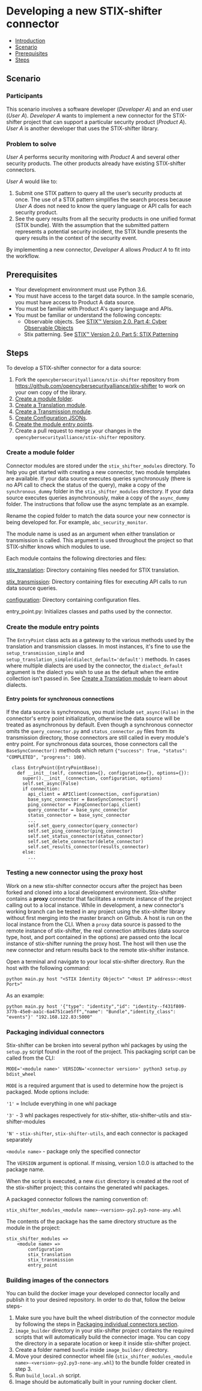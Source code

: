 # Developing a new STIX-shifter connector

- [Introduction](../README.md)
- [Scenario](#scenario)
- [Prerequisites](#prerequisites)
- [Steps](#steps)

## Scenario

### Participants

This scenario involves a software developer (_Developer A_) and an end user (_User A_). _Developer A_ wants to implement a new connector for the STIX-shifter project that can support a particular security product (_Product A_). _User A_ is another developer that uses the STIX-shifter library.

### Problem to solve

_User A_ performs security monitoring with _Product A_ and several other security products. The other products already have existing STIX-shifter connectors.

_User A_ would like to:

1. Submit one STIX pattern to query all the user’s security products at once. The use of a STIX pattern simplifies the search process because _User A_ does not need to know the query language or API calls for each security product.
1. See the query results from all the security products in one unified format (STIX bundle). With the assumption that the submitted pattern represents a potential security incident, the STIX bundle presents the query results in the context of the security event.

By implementing a new connector, _Developer A_ allows _Product A_ to fit into the workflow.

## Prerequisites

- Your development environment must use Python 3.6.
- You must have access to the target data source. In the sample scenario, you must have access to Product A data source.
- You must be familiar with Product A's query language and APIs.
- You must be familiar or understand the following concepts:
  - Observable objects. See [STIX™ Version 2.0. Part 4: Cyber Observable Objects](http://docs.oasis-open.org/cti/stix/v2.0/stix-v2.0-part4-cyber-observable-objects.html)
  - Stix patterning. See [STIX™ Version 2.0. Part 5: STIX Patterning](https://docs.oasis-open.org/cti/stix/v2.0/stix-v2.0-part5-stix-patterning.html)

## Steps

To develop a STIX-shifter connector for a data source:

1. Fork the `opencybersecurityalliance/stix-shifter` repository from https://github.com/opencybersecurityalliance/stix-shifter to work on your own copy of the library.
1. [Create a module folder](#create-a-module-folder).
1. [Create a Translation module](develop-translation-module.md).
1. [Create a Transmission module](develop-transmission-module.md).
1. [Create Configuration JSONs](develop-configuration-json.md).
1. [Create the module entry points](#create-module-entry-points).
1. Create a pull request to merge your changes in the `opencybersecurityalliance/stix-shifter` repository.

### Create a module folder

Connector modules are stored under the `stix_shifter_modules` directory. To help you get started with creating a new connector, two module templates are available. If your data source executes queries synchronously (there is no API call to check the status of the query), make a copy of the `synchronous_dummy` folder in the `stix_shifter_modules` directory. If your data source executes queries asynchronously, make a copy of the `async_dummy` folder. The instructions that follow use the async template as an example.

Rename the copied folder to match the data source your new connector is being developed for. For example, `abc_security_monitor`.

<!-- Todo: reword this, it sounds awkward -->
The module name is used as an argument when either translation or transmission is called. This argument is used throughout the project so that STIX-shifter knows which modules to use.

Each module contains the following directories and files: 

[stix_translation](develop-translation-module.md): Directory containing files needed for STIX translation. 

[stix_transmission](develop-transmission-module.md): Directory containing files for executing API calls to run data source queries.   

[configuration](develop-configuration-json.md): Directory containing configuration files.

entry_point.py: Initializes classes and paths used by the connector. 

### Create the module entry points

The `EntryPoint` class acts as a gateway to the various methods used by the translation and transmission classes. In most instances, it's fine to use the `setup_transmission_simple` and `setup_translation_simple(dialect_default='default')` methods. In cases where multiple dialects are used by the connector, the `dialect_default` argument is the dialect you wish to use as the default when the entire collection isn't passed in. See [Create a Translation module](develop-translation-module.md) to learn about dialects.


#### Entry points for synchronous connections

If the data source is synchronous, you must include `set_async(False)` in the connector's entry point initialization, otherwise the data source will be treated as asynchronous by default. Even though a synchronous connector omits the `query_connector.py` and `status_connector.py` files from its transmission directory, those connectors are still called in every module's entry point. For synchronous data sources, those connectors call the `BaseSyncConnector()` methods which return `{"success": True, "status": "COMPLETED", "progress": 100}`. 

```
  class EntryPoint(EntryPointBase):
    def __init__(self, connection={}, configuration={}, options={}):
      super().__init__(connection, configuration, options)
      self.set_async(False)
      if connection:
        api_client = APIClient(connection, configuration)
        base_sync_connector = BaseSyncConnector()
        ping_connector = PingConnector(api_client)
        query_connector = base_sync_connector
        status_connector = base_sync_connector
        ...
        self.set_query_connector(query_connector)
        self.set_ping_connector(ping_connector)
        self.set_status_connector(status_connector)
        self.set_delete_connector(delete_connector)
        self.set_results_connector(results_connector)
      else:
        ...
```


### Testing a new connector using the proxy host

Work on a new stix-shifter connector occurs after the project has been forked and cloned into a local development environment. Stix-shifter contains a **proxy** connector that facilitates a remote instance of the project calling out to a local instance. While in development, a new connector's working branch can be tested in any project using the stix-shifter library without first merging into the master branch on Github. A host is run on the local instance from the CLI. When a `proxy` data source is passed to the remote instance of stix-shifter, the real connection attributes (data source type, host, and port contained in the options) are passed onto the local instance of stix-shifter running the proxy host. The host will then use the new connector and return results back to the remote stix-shifter instance.

Open a terminal and navigate to your local stix-shifter directory. Run the host with the following command:

```
python main.py host "<STIX Identity Object>" "<Host IP address>:<Host Port>"
```

As an example:

```
python main.py host '{"type": "identity","id": "identity--f431f809-377b-45e0-aa1c-6a4751cae5ff","name": "Bundle","identity_class": "events"}' "192.168.122.83:5000"
```

### Packaging individual connectors

Stix-shifter can be broken into several python whl packages by using the `setup.py` script found in the root of the project. This packaging script can be called from the CLI:

```
MODE='<module name>' VERSION='<connector version>' python3 setup.py bdist_wheel
```

`MODE` is a required argument that is used to determine how the project is packaged. Mode options include:

`'1'` = Include everything in one whl package

`'3'` - 3 whl packages respectively for stix-shifter, stix-shifter-utils and stix-shifter-modules

`'N'` - `stix-shifter`, `stix-shifter-utils`, and each connector is packaged separately

`<module name>` - package only the specified connector

The `VERSION` argument is optional. If missing, version 1.0.0 is attached to the package name.

When the script is executed, a new `dist` directory is created at the root of the stix-shifter project; this contains the generated whl packages.

A packaged connector follows the naming convention of: 

`stix_shifter_modules_<module name>-<version>-py2.py3-none-any.whl`

The contents of the package has the same directory structure as the module in the project:

```
stix_shifter_modules => 
    <module name> =>
        configuration
        stix_translation
        stix_transmission
        entry_point
```

### Building images of the connectors

You can build the docker image your developed connector locally and publish it to your desired repository. In order to do that, follow the below steps-

1. Make sure you have built the wheel distribution of the connector module by following the steps in [Packaging individual connectors section](#Packaging-individual-connectors).
2. `image_builder` directory in your stix-shifter project contains the required scripts that will automatically build the connector image. You can copy the directory in a separate location or keep it inside stix-shifter project.
3. Create a folder named `bundle` inside `image_builder/` directory.
4. Move your desired connector wheel file (`stix_shifter_modules_<module name>-<version>-py2.py3-none-any.whl`) to the bundle folder created in step 3.
5. Run `build_local.sh` script.
6. Image should be automatically built in your running docker client.